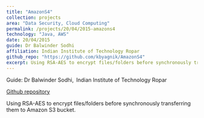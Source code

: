 ```yaml
---
title: "AmazonS4"
collection: projects
area: "Data Security, Cloud Computing"
permalink: /projects/20/04/2015-amazons4
technology: "Java, AWS"
date: 20/04/2015
guide: Dr Balwinder Sodhi
affiliation: Indian Institute of Technology Ropar
github_repo: "https://github.com/kbyagnik/AmazonS4"
excerpt: Using RSA-AES to encrypt files/folders before synchronously transferring them to Amazon S3 bucket.
---
```


Guide: Dr Balwinder Sodhi,&ensp;Indian Institute of Technology Ropar 

[Github repository](https://github.com/kbyagnik/AmazonS4)

Using RSA-AES to encrypt files/folders before synchronously transferring them to Amazon S3 bucket.

